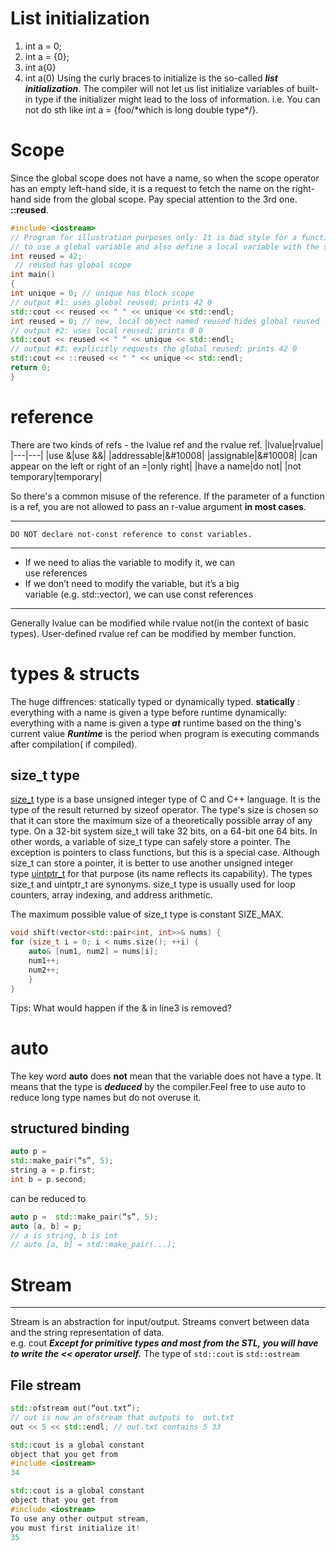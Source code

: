 # List initialization
1. int a = 0;
2. int a = {0};
3. int a{0}
4. int a(0)
Using the curly braces to initialize is the so-called ***list initialization***.  The compiler will not let us list initialize variables of built-in type if the initializer might lead to the loss of information. i.e. You can not do sth like int a = {foo/\*which is long double type\*/}.
# Scope
Since the global scope does not have a name, so when the scope operator has an empty left-hand side, it is a request to fetch the name on the right-hand side from the global scope.
Pay special attention to the 3rd one. **::reused**.
```cpp
#include <iostream>
// Program for illustration purposes only: It is bad style for a function
// to use a global variable and also define a local variable with the same name
int reused = 42;
 // reused has global scope
int main()
{
int unique = 0; // unique has block scope
// output #1: uses global reused; prints 42 0
std::cout << reused << " " << unique << std::endl;
int reused = 0; // new, local object named reused hides global reused
// output #2: uses local reused; prints 0 0
std::cout << reused << " " << unique << std::endl;
// output #3: explicitly requests the global reused; prints 42 0
std::cout << ::reused << " " << unique << std::endl;
return 0;
}
```
# reference
There are two kinds of refs - the lvalue ref and the rvalue ref.
|lvalue|rvalue|
|---|---|
|use &|use &&|
|addressable|&#10008|
|assignable|&#10008|
|can appear on the left or right of an =|only right|
|have a name|do not|
|not temporary|temporary|

So there's a common misuse of the reference. If the parameter of a function is a ref, you are not allowed to pass an r-value argument **in most cases**.
***
	DO NOT declare not-const reference to const variables.
***
- If we need to alias the variable to modify it, we can  
use references  
- If we don’t need to modify the variable, but it’s a big  
variable (e.g. std::vector), we can use const references  
***

Generally lvalue can be modified while rvalue not(in the context of basic types). User-defined rvalue ref can be modified by member function.
# types & structs
The huge diffrences: statically typed or dynamically typed.
**statically** : everything with a name is given a type before runtime
dynamically: everything with a name is given a type ***at*** runtime based on the thing's current value
***Runtime*** is the period when program is executing commands after compilation( if compiled).
## size_t type
[size_t](https://en.cppreference.com/w/cpp/types/size_t) type is a base unsigned integer type of C and C++ language. It is the type of the result returned by sizeof operator. The type's size is chosen so that it can store the maximum size of a theoretically possible array of any type. On a 32-bit system size_t will take 32 bits, on a 64-bit one 64 bits. In other words, a variable of size_t type can safely store a pointer. The exception is pointers to class functions, but this is a special case. Although size_t can store a pointer, it is better to use another unsigned integer type [uintptr_t](https://pvs-studio.com/en/blog/terms/0050/) for that purpose (its name reflects its capability). The types size_t and uintptr_t are synonyms. size_t type is usually used for loop counters, array indexing, and address arithmetic.

The maximum possible value of size_t type is constant SIZE_MAX.
```cpp
void shift(vector<std::pair<int, int>>& nums) {  
for (size_t i = 0; i < nums.size(); ++i) {  
	auto& [num1, num2] = nums[i];  
	num1++;  
	num2++;  
	}  
}  
```
Tips: What would happen if the & in line3 is removed?
# auto
The key word **auto** does **not** mean that the variable does not have a type. It means that the type is ***deduced*** by the compiler.Feel free to use auto to reduce long type names but do not overuse it.
## structured binding 
```cpp
auto p =  
std::make_pair(“s”, 5);  
string a = p.first;  
int b = p.second;
```
 can be reduced to
 ```cpp
auto p =  std::make_pair(“s”, 5);  
auto [a, b] = p;  
// a is string, b is int  
// auto [a, b] = std::make_pair(...);
```
# Stream
***
Stream is an abstraction for  input/output. Streams  convert between data and  the string representation  of data.  
e.g. cout
***Except for primitive types and most from the STL, you will have to write the << operator urself.***
	The type of `std::cout`  is `std::ostream`
## File stream
```cpp
std::ofstream out(“out.txt”);  
// out is now an ofstream that outputs to  out.txt  
out << 5 << std::endl; // out.txt contains 5 33

std::cout is a global constant  
object that you get from  
#include <iostream>  
34

std::cout is a global constant  
object that you get from  
#include <iostream>  
To use any other output stream,  
you must first initialize it!  
35
```